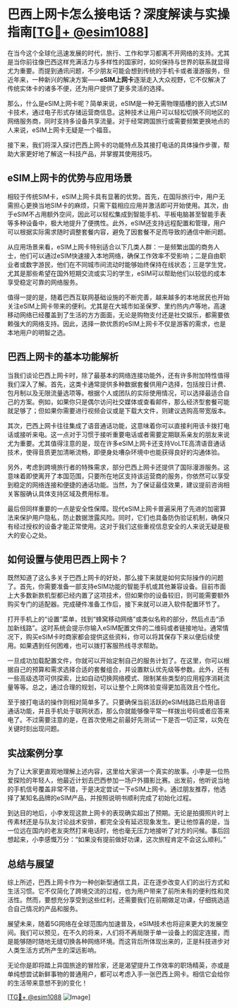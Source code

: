 # 巴西上网卡怎么接电话？深度解读与实操指南[[TG💪+ @esim1088](https://t.me/s/esim1088)]

在当今这个全球化迅速发展的时代，旅行、工作和学习都离不开网络的支持。尤其是当你前往像巴西这样充满活力与多样性的国家时，如何保持与世界的联系就显得尤为重要。而提到通讯问题，不少朋友可能会想到传统的手机卡或者漫游服务，但近年来，一种新兴的解决方案——**eSIM上网卡**逐渐走入大众视野，它不仅解决了传统实体卡的诸多不便，还为用户提供了更多灵活的选择。

那么，什么是eSIM上网卡呢？简单来说，eSIM是一种无需物理插槽的嵌入式SIM卡技术，通过电子形式存储运营商信息。这种技术让用户可以轻松切换不同地区的网络服务商，同时支持多设备共享流量。对于经常跨国旅行或需要频繁更换地点的人来说，eSIM上网卡无疑是一个福音。

接下来，我们将深入探讨巴西上网卡的功能特点及其接打电话的具体操作步骤，帮助大家更好地了解这一科技产品，并掌握其使用技巧。

## eSIM上网卡的优势与应用场景

相较于传统SIM卡，eSIM上网卡具有显著的优势。首先，在国际旅行中，用户无需担心更换当地SIM卡的麻烦，只需下载相应应用并激活即可开始使用。其次，由于eSIM不占用额外空间，因此可以轻松集成到智能手机、平板电脑甚至智能手表等多种设备中，极大地提升了便携性。此外，eSIM还支持远程配置和管理，用户可以根据实际需求随时调整套餐内容，避免了因套餐不足而导致的通信中断问题。

从应用场景来看，eSIM上网卡特别适合以下几类人群：一是频繁出国的商务人士，他们可以通过eSIM快速接入本地网络，确保工作效率不受影响；二是自由职业者或数字游民，他们在不同城市间流动时能够始终保持在线状态；三是学生党，尤其是那些希望在国外短期交流或实习的学生，eSIM可以帮助他们以较低的成本享受稳定可靠的网络服务。

值得一提的是，随着巴西互联网基础设施的不断完善，越来越多的本地居民也开始关注eSIM上网卡带来的便利。尤其是在大城市如圣保罗、里约热内卢等地，高速移动网络已经覆盖到了生活的方方面面，无论是购物支付还是社交娱乐，都需要依赖强大的网络支持。因此，选择一款优质的eSIM上网卡不仅是游客的需求，也是本地用户的明智之选。

## 巴西上网卡的基本功能解析

当我们谈论巴西上网卡时，除了最基本的网络连接功能外，还有许多附加特性值得我们深入了解。首先，这类卡通常提供多种数据套餐供用户选择，包括按日计费、包月制以及无限流量选项等。根据个人或团队的实际使用情况，可以选择最适合自己的方案。例如，如果你只是偶尔访问社交媒体或查看邮件，那么经济型套餐可能就足够了；但如果你需要进行视频会议或是下载大文件，则建议选购高带宽版本。

其次，巴西上网卡往往集成了语音通话功能，这意味着你可以直接利用该卡拨打电话或接听来电。这一点对于习惯于接听重要电话或者需要定期联系亲友的朋友来说尤为重要。尤其值得注意的是，现在许多eSIM上网卡还支持VoLTE高清语音通话技术，使得音质更加清晰流畅，即便身处嘈杂环境中也能获得良好的沟通体验。

另外，考虑到跨境旅行者的特殊需求，部分巴西上网卡还提供了国际漫游服务。这意味着即使离开了本国范围，只要所在地区支持该运营商的服务，你依然可以享受到稳定的网络连接和便捷的通话功能。当然，为了保证最佳效果，建议提前咨询相关客服确认具体支持区域及费用标准。

最后但同样重要的一点是安全性保障。现代eSIM上网卡普遍采用了先进的加密算法来保护用户隐私，防止数据泄露风险。同时，它们也具备防伪验证机制，确保只有经过授权的设备才能正常使用。这对于我们这些重视信息安全的人来说无疑是极大的安心之处。

## 如何设置与使用巴西上网卡？

既然知道了这么多关于巴西上网卡的好处，那么接下来就是如何实际操作的问题了。首先，你需要准备一部支持eSIM功能的智能手机或其他兼容设备。目前市面上大多数新款机型都已经内置了这项技术，但如果你的设备较旧，则可能需要额外购买专门的适配器。完成硬件准备工作后，接下来就可以进入软件配置环节了。

打开手机上的“设置”菜单，找到“蜂窝移动网络”或类似名称的部分，然后点击“添加新线路”。这时系统会提示你输入eSIM配置文件的二维码或者链接地址。通常情况下，购买eSIM卡时商家都会提供这些资料，你可以将其保存下来以便后续使用。如果遇到任何困难，也可以拨打客服热线寻求帮助。

一旦成功加载配置文件，你就可以开始定制自己的服务计划了。在这里，你可以根据自己的预算和需求选择合适的套餐组合，并设置默认优先级等参数。此外，还有一些高级选项可供探索，比如自动切换网络模式、限制某些类型的应用程序消耗流量等等。总之，通过合理的规划，可以让整个上网体验变得更加高效且个性化。

至于接打电话的操作则相对简单多了。只要确保当前活跃的eSIM线路已启用语音通话功能，并且手机处于联网状态，那么你就能够像平常一样拨出号码或者应答来电了。不过需要注意的是，在首次使用之前最好先测试一下是否一切正常，以免在关键时刻出现问题。

## 实战案例分享

为了让大家更直观地理解上述内容，这里给大家讲一个真实的故事。小李是一位热爱探险的年轻人，他最近计划去巴西参加一场户外摄影比赛。出发前，他听说当地的手机信号覆盖非常不错，于是决定尝试一下eSIM上网卡。通过朋友推荐，他选择了某知名品牌的eSIM产品，并按照说明书顺利完成了初始化过程。

到达目的地后，小李发现这款上网卡的表现确实超出了预期。无论是拍摄照片时上传素材还是与队友讨论战术安排，都完全没有延迟现象发生。更让他惊喜的是，当一位远在国内的老友突然打来电话时，他也毫无压力地接听了对方的问候。事后回想起来，小李感慨万分：“如果没有提前做好功课，这次旅程肯定不会这么顺利。”

## 总结与展望

综上所述，巴西上网卡作为一种创新型通信工具，正在逐步改变人们的出行方式和生活习惯。它不仅简化了跨境交流的过程，也为用户带来了前所未有的便利性和灵活性。然而，要想充分享受到这些红利，还需要我们在前期做足功课，仔细挑选适合自己情况的产品和服务。

展望未来，随着5G网络在全球范围内加速普及，eSIM技术也将迎来更大的发展空间。我们可以预见，在不久的将来，人们将不再局限于单一设备上的固定连接，而是能够随时随地无缝切换各种网络环境。而这背后所体现出来的，正是科技进步对人类生活方式所产生的深远影响。

无论你是即将踏上异国旅途的冒险家，还是渴望提升工作效率的职场精英，亦或是单纯想尝试新鲜事物的普通用户，都可以考虑入手一张巴西上网卡。相信它会给你的生活带来意想不到的变化！

[[TG💪+ @esim1088](https://t.me/s/esim1088) ![Image](https://i.postimg.cc/4NQfJmqS/Snipaste-2025-05-13-00-14-12.png)]